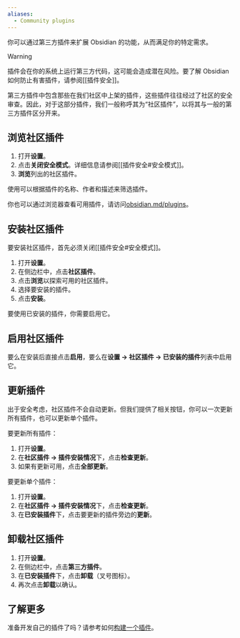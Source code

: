 ```yaml
---
aliases:
  - Community plugins
---
```


你可以通过第三方插件来扩展 Obsidian 的功能，从而满足你的特定需求。

> [!warning]
> 插件会在你的系统上运行第三方代码，这可能会造成潜在风险。要了解 Obsidian 如何防止有害插件，请参阅[[插件安全]]。

第三方插件中包含那些在我们社区中上架的插件，这些插件往往经过了社区的安全审查。因此，对于这部分插件，我们一般称呼其为“社区插件”，以将其与一般的第三方插件区分开来。

## 浏览社区插件

1. 打开**设置**。
2. 点击**关闭安全模式**。详细信息请参阅[[插件安全#安全模式]]。
3. **浏览**列出的社区插件。

使用可以根据插件的名称、作者和描述来筛选插件。

你也可以通过浏览器查看可用插件，请访问[obsidian.md/plugins](https://obsidian.md/plugins)。

## 安装社区插件

要安装社区插件，首先必须关闭[[插件安全#安全模式]]。

1. 打开**设置**。
2. 在侧边栏中，点击**社区插件**。
3. 点击**浏览**以探索可用的社区插件。
4. 选择要安装的插件。
5. 点击**安装**。

要使用已安装的插件，你需要启用它。

## 启用社区插件

要么在安装后直接点击**启用**，要么在**设置 → 社区插件 → 已安装的插件**列表中启用它。

## 更新插件

出于安全考虑，社区插件不会自动更新。但我们提供了相关按钮，你可以一次更新所有插件，也可以更新单个插件。

要更新所有插件：

1. 打开**设置**。
2. 在**社区插件 → 插件安装情况**下，点击**检查更新**。
3. 如果有更新可用，点击**全部更新**。

要更新单个插件：

1. 打开**设置**。
2. 在**社区插件 → 插件安装情况**下，点击**检查更新**。
3. 在**已安装插件**下，点击要更新的插件旁边的**更新**。

## 卸载社区插件

1. 打开**设置**。
2. 在侧边栏中，点击**第三方插件**。
3. 在**已安装插件**下，点击**卸载**（叉号图标）。
4. 再次点击**卸载**以确认。

## 了解更多

准备开发自己的插件了吗？请参考如何[构建一个插件](https://docs.obsidian.md/Plugins/Getting+started/Build+a+plugin)。